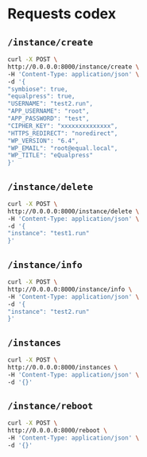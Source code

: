 # Requests codex

## ``/instance/create``

```bash
curl -X POST \
http://0.0.0.0:8000/instance/create \
-H 'Content-Type: application/json' \
-d '{
"symbiose": true,
"equalpress": true,
"USERNAME": "test2.run",
"APP_USERNAME": "root",
"APP_PASSWORD": "test",
"CIPHER_KEY": "xxxxxxxxxxxxxx",
"HTTPS_REDIRECT": "noredirect",
"WP_VERSION": "6.4",
"WP_EMAIL": "root@equal.local",
"WP_TITLE": "eQualpress"
}'
```

## ``/instance/delete``

```bash
curl -X POST \
http://0.0.0.0:8000/instance/delete \
-H 'Content-Type: application/json' \
-d '{
"instance": "test1.run"
}'
```

## ``/instance/info``

```bash
curl -X POST \
http://0.0.0.0:8000/instance/info \
-H 'Content-Type: application/json' \
-d '{
"instance": "test2.run"
}'
```

## ``/instances``

```bash
curl -X POST \
http://0.0.0.0:8000/instances \
-H 'Content-Type: application/json' \
-d '{}'
```

## ``/instance/reboot``

```bash
curl -X POST \
http://0.0.0.0:8000/reboot \
-H 'Content-Type: application/json' \
-d '{}'
```
